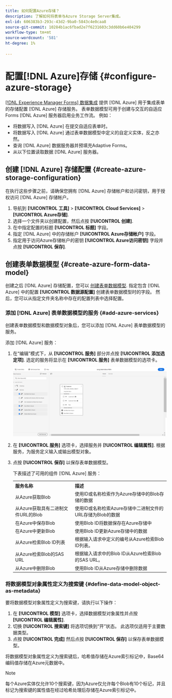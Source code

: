 ```yaml
---
title: 如何配置Azure存储？
description: 了解如何将表单与Azure Storage Server集成。
exl-id: 606383b3-293c-43d2-9ba0-5843c4e0caa8
source-git-commit: 10284b1ac6fbad2e7f6231603c3dd60b6e404299
workflow-type: tm+mt
source-wordcount: '581'
ht-degree: 1%

---
```


# 配置[!DNL Azure]存储 {#configure-azure-storage}

[[!DNL Experience Manager Forms] 数据集成](data-integration.md) 提供 [!DNL Azure] 用于集成表单的存储配置 [!DNL Azure] 存储服务。 表单数据模型可用于创建与交互的自适应Forms [!DNL Azure] 服务器启用业务工作流。 例如：

* 将数据写入 [!DNL Azure] 在提交自适应表单时。
* 将数据写入 [!DNL Azure] 通过表单数据模型中定义的自定义实体，反之亦然。
* 查询 [!DNL Azure] 数据服务器并预填充Adaptive Forms。
* 从以下位置读取数据 [!DNL Azure] 服务器。

## 创建 [!DNL Azure] 存储配置 {#create-azure-storage-configuration}

在执行这些步骤之前，请确保您拥有 [!DNL Azure] 存储帐户和访问密钥，用于授权访问 [!DNL Azure] 存储帐户。

1. 导航到 **[!UICONTROL 工具]** > **[!UICONTROL Cloud Services]** > **[!UICONTROL Azure存储]**.
1. 选择一个文件夹以创建配置，然后点按 **[!UICONTROL 创建]**.
1. 在中指定配置的标题 **[!UICONTROL 标题]** 字段。
1. 指定 [!DNL Azure] 中的存储帐户 **[!UICONTROL Azure存储帐户]** 字段。
1. 指定用于访问Azure存储帐户的密钥 **[!UICONTROL Azure访问密钥]** 字段并点按 **[!UICONTROL 保存]**.

## 创建表单数据模型 {#create-azure-form-data-model}

创建之后 [!DNL Azure] 存储配置，您可以 [创建表单数据模型](create-form-data-models.md). 指定包含 [!DNL Azure] 中的配置 **[!UICONTROL 数据源配置]** 创建表单数据模型时的字段。 然后，您可以从指定文件夹名称中存在的配置列表中选择配置。

### 添加 [!DNL Azure] 表单数据模型的服务 {#add-azure-services}

创建表单数据模型和数据模型对象后，您可以添加 [!DNL Azure] 表单数据模型的服务。

添加 [!DNL Azure] 服务：

1. 在“编辑”模式下，从 **[!UICONTROL 服务]** 部分并点按 **[!UICONTROL 添加选定项]**. 选定的服务将显示在 **[!UICONTROL 服务]** 表单数据模型的选项卡。

   ![添加选定的服务](assets/select-services.png)

1. 在 **[!UICONTROL 服务]** 选项卡，选择服务并 **[!UICONTROL 编辑属性]**. 根据服务，为服务定义输入或输出模型对象。

1. 点按 **[!UICONTROL 保存]** 以保存表单数据模型。

   下表描述了可用的组件 [!DNL Azure] 服务：

   <table>
    <tbody>
     <tr>
      <th><strong>服务名称</strong></th>
      <th><strong>描述</strong></th>
     </tr>
     <tr>
      <td>从Azure获取Blob</td>
      <td>使用ID或名称检索作为Azure存储中的Blob存储的数据</td>
     </tr>
     <tr>
      <td>从Azure获取具有二进制文件URL的Blob</td>
      <td>使用ID或名称检索Azure存储中二进制文件的URL存储为Blob的数据</td>
     </tr>
     <tr>
      <td>在Azure中保存Blob</td>
      <td>使用Blob ID将数据保存在Azure存储中</td>
     </tr>
     <tr>
      <td>在Azure中更新Blob</td>
      <td>使用Blob ID更新Azure存储中的数据</td>
     </tr>
     <tr>
      <td>从Azure检索Blob ID列表</td>
      <td>根据输入请求中定义的编号从Azure检索Blob ID列表。</td>
     </tr>
     <tr>
      <td>从Azure检索Blob的SAS URL</td>
      <td>根据输入请求中的Blob ID从Azure检索Blob的SAS URL。</td>
     </tr>
     <tr>
      <td>从Azure中删除Blob</td>
      <td>使用Blob ID从Azure存储中删除数据</td>
     </tr>
    </tbody>
   </table>

### 将数据模型对象属性定义为搜索键 {#define-data-model-object-as-metadata}

要将数据模型对象属性定义为搜索键，请执行以下操作：

1. 在 **[!UICONTROL 模型]** 选项卡，选择数据模型对象属性并点按 **[!UICONTROL 编辑属性]**.
1. 切换 **[!UICONTROL 搜索键]** 将选项切换到“开”状态。 此选项仅适用于主要数据类型。
1. 点按 **[!UICONTROL 完成]** 然后点按 **[!UICONTROL 保存]** 以保存表单数据模型。

将数据模型对象属性定义为搜索键后，哈希值存储在Azure索引标记中，Base64编码值存储在Azure元数据中。

>[!NOTE]
>
>每个Azure实体仅允许10个搜索键，因为Azure仅允许每个Blob有10个标记，并且标记为搜索键的属性值在经过哈希处理后存储在Azure索引标记中。
